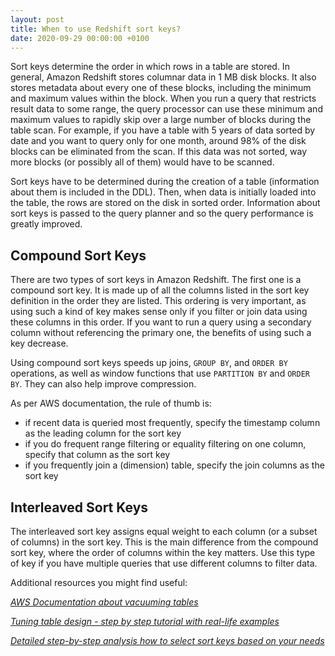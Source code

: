 ```yaml
---
layout: post
title: When to use Redshift sort keys?
date: 2020-09-29 00:00:00 +0100
---
```


Sort keys determine the order in which rows in a table are stored. In general, Amazon Redshift stores columnar data in 1 MB disk blocks. It also stores metadata about every one of these blocks, including the minimum and maximum values within the block. When you run a query that restricts result data to some range, the query processor can use these minimum and maximum values to rapidly skip over a large number of blocks during the table scan. For example, if you have a table with 5 years of data sorted by date and you want to query only for one month, around 98% of the disk blocks can be eliminated from the scan. If this data was not sorted, way more blocks (or possibly all of them) would have to be scanned.

Sort keys have to be determined during the creation of a table (information about them is included in the DDL). Then, when data is initially loaded into the table, the rows are stored on the disk in sorted order. Information about sort keys is passed to the query planner and so the query performance is greatly improved.

## Compound Sort Keys

There are two types of sort keys in Amazon Redshift. The first one is a compound sort key. It is made up of all the columns listed in the sort key definition in the order they are listed. This ordering is very important, as using such a kind of key makes sense only if you filter or join data using these columns in this order. If you want to run a query using a secondary column without referencing the primary one, the benefits of using such a key decrease. 

Using compound sort keys speeds up joins, `GROUP BY`, and `ORDER BY` operations, as well as window functions that use `PARTITION BY` and `ORDER BY`. They can also help improve compression.

As per AWS documentation, the rule of thumb is:
- if recent data is queried most frequently, specify the timestamp column as the leading column for the sort key
- if you do frequent range filtering or equality filtering on one column, specify that column as the sort key
- if you frequently join a (dimension) table, specify the join columns as the sort key


## Interleaved Sort Keys

The interleaved sort key assigns equal weight to each column (or a subset of columns) in the sort key. This is the main difference from the compound sort key, where the order of columns within the key matters. Use this type of key if you have multiple queries that use different columns to filter data. 

Additional resources you might find useful:

_[AWS Documentation about vacuuming tables](https://docs.aws.amazon.com/redshift/latest/dg/t_Reclaiming_storage_space202.html)_

_[Tuning table design - step by step tutorial with real-life examples](https://docs.aws.amazon.com/redshift/latest/dg/tutorial-tuning-tables.html)_

_[Detailed step-by-step analysis how to select sort keys based on your needs](https://aws.amazon.com/blogs/big-data/amazon-redshift-engineerings-advanced-table-design-playbook-compound-and-interleaved-sort-keys/)_


